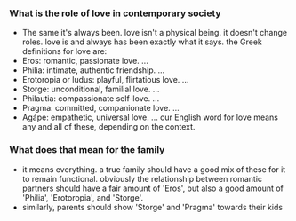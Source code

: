 ### What is the role of love in contemporary society
- The same it's always been. love isn't a physical being. it doesn't change roles. love is and always has been exactly what it says. 
the Greek definitions for love are:
- Eros: romantic, passionate love. ...
- Philia: intimate, authentic friendship. ...
- Erotoropia or ludus: playful, flirtatious love. ...
- Storge: unconditional, familial love. ...
- Philautia: compassionate self-love. ...
- Pragma: committed, companionate love. ...
- Agápe: empathetic, universal love. ...
our English word for love means any and all of these, depending on the context.
### What does that mean for the family
- it means everything. a true family should have a good mix of these for it to remain functional. obviously the relationship between romantic partners should have a fair amount of 'Eros', but also a good amount of 'Philia', 'Erotoropia', and 'Storge'.
- similarly, parents should show 'Storge' and 'Pragma' towards their kids
